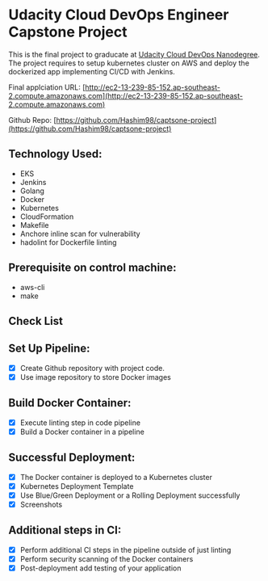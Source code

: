 # Udacity Cloud DevOps Engineer Capstone Project

This is the final project to graducate at [Udacity Cloud DevOps Nanodegree](https://www.udacity.com/course/cloud-dev-ops-nanodegree--nd9991). The project requires to setup kubernetes cluster on AWS and deploy the dockerized app implementing CI/CD with Jenkins.

Final applciation URL: [http://ec2-13-239-85-152.ap-southeast-2.compute.amazonaws.com](http://ec2-13-239-85-152.ap-southeast-2.compute.amazonaws.com)

Github Repo: [https://github.com/Hashim98/captsone-project](https://github.com/Hashim98/captsone-project)

## Technology Used:
- EKS
- Jenkins
- Golang
- Docker
- Kubernetes
- CloudFormation
- Makefile
- Anchore inline scan for vulnerability
- hadolint for Dockerfile linting

## Prerequisite on control machine:
- aws-cli
- make

## Check List
## Set Up Pipeline:
  - [x] Create Github repository with project code.
  - [x] Use image repository to store Docker images
## Build Docker Container:
  - [x] Execute linting step in code pipeline
  - [x] Build a Docker container in a pipeline
## Successful Deployment:
  - [x] The Docker container is deployed to a Kubernetes cluster
  - [x] Kubernetes Deployment Template
  - [x] Use Blue/Green Deployment or a Rolling Deployment successfully
  - [x] Screenshots
## Additional steps in CI:
  - [x] Perform additional CI steps in the pipeline outside of just linting
  - [x] Perform security scanning of the Docker containers
  - [x] Post-deployment add testing of your application
